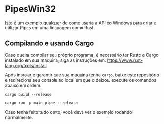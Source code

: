 # PipesWin32

Isto é um exemplo qualquer de como usaria a API do Windows para criar e utilizar Pipes em uma linguagem como Rust.

## Compilando e usando Cargo

Caso queira compilar seu próprio programa, é necessário ter Rustc e Cargo instalado em sua maquina, siga as instruções em: https://www.rust-lang.org/tools/install

Após instalar e garantir que sua maquina tenha ```cargo```, baixe este repositório e redireciona seu console ao local em que o deixou.
execute os comandos abaixo em ordem.

```cargo build --release```

```cargo run -p main_pipes --release```

Caso tenha feito tudo certo, você deve ver o exemplo rodando normalmente.
